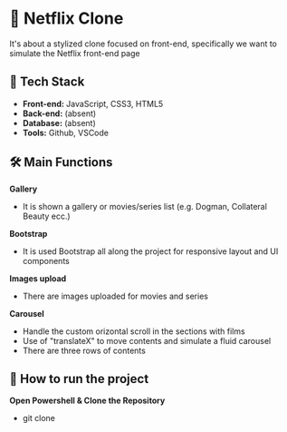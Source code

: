 # 🌱 Netflix Clone
It's about a stylized clone focused on front-end, specifically we want to simulate the Netflix front-end page

## 🚀 Tech Stack
- **Front-end:** JavaScript, CSS3, HTML5
- **Back-end:** (absent)
- **Database:** (absent)
- **Tools:** Github, VSCode

## 🛠️ Main Functions
**Gallery**
- It is shown a gallery or movies/series list (e.g. Dogman, Collateral Beauty ecc.)

**Bootstrap**
- It is used Bootstrap all along the project for responsive layout and UI components

**Images upload**
- There are images uploaded for movies and series

**Carousel**
- Handle the custom orizontal scroll in the sections with films
- Use of "translateX" to move contents and simulate a fluid carousel
- There are three rows of contents

## 🧪 How to run the project 

**Open Powershell & Clone the Repository**
- git clone 
